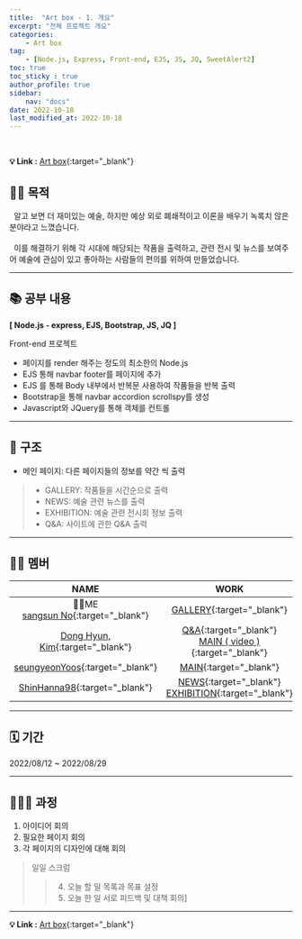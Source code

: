 ```yaml
---
title:  "Art box - 1. 개요"
excerpt: "전체 프로젝트 개요"
categories: 
    - Art box
tag: 
    - [Node.js, Express, Front-end, EJS, JS, JQ, SweetAlert2]
toc: true
toc_sticky : true
author_profile: true
sidebar:
    nav: "docs"
date: 2022-10-18
last_modified_at: 2022-10-18
---
```


<br/>

**💡 Link :** [Art box](http://118.67.142.110:8000/ "Art box"){:target="_blank"}  

## 🤷🏻 목적
&nbsp; 알고 보면 더 재미있는 예술, 하지만 예상 외로 폐쇄적이고 이론을 배우기 녹록치 않은 분야라고 느꼈습니다.  
<br/>
&nbsp; 이를 해결하기 위해 각 시대에 해당되는 작품을 출력하고, 관련 전시 및 뉴스를 보여주어 예술에 관심이 있고 좋아하는 사람들의 편의를 위하여 만들었습니다.

---
## 📚 공부 내용
**[ Node.js - express, EJS, Bootstrap, JS, JQ ]**  

Front-end 프로젝트
- 페이지를 render 해주는 정도의 최소한의 Node.js
- EJS 통해 navbar footer를 페이지에 추가
- EJS 를 통해 Body 내부에서 반복문 사용하여 작품들을 반복 출력
- Bootstrap을 통해 navbar accordion scrollspy를 생성
- Javascript와 JQuery를 통해 객체를 컨트롤

---
## 🛟 구조
- 메인 페이지:  다른 페이지들의 정보를 약간 씩 출력
> - GALLERY: 작품들을 시간순으로 출력
> - NEWS: 예술 관련 뉴스를 출력
> - EXHIBITION: 예술 관련 전시회 정보 출력
> - Q&A: 사이트에 관한 Q&A 출력

---
## 🏴‍☠️ 멤버

|NAME|WORK|DESCRIPTION|
|:---:|:---:|:---:|
|🙋‍♂️ME <br/> [sangsun No](https://github.com/sangsunNo "sangsun No"){:target="_blank"}|[GALLERY](http://118.67.142.110:8000/show_data "GALLERY"){:target="_blank"}|[Description](https://sangsunno.github.io/categories/artbox "Description"){:target="_blank"}|
|[Dong Hyun, Kim](https://github.com/GarlicScent "Dong Hyun, Kim"){:target="_blank"}|[Q&A](http://118.67.142.110:8000/inquery "Q&A"){:target="_blank"} <br/> [MAIN ( video )](http://118.67.142.110:8000/ "MAIN ( video )"){:target="_blank"}||
|[seungyeonYoos](https://github.com/seungyeonYoos "seungyeonYoos"){:target="_blank"}|[MAIN](http://118.67.142.110:8000/ "MAIN "){:target="_blank"}||
|[ShinHanna98](https://github.com/ShinHanna98 "ShinHanna98"){:target="_blank"}|[NEWS](http://118.67.142.110:8000/news_page "NEWS"){:target="_blank"} <br/> [EXHIBITION](http://118.67.142.110:8000/exhibition "EXHIBITION"){:target="_blank"}||

---
## 🗓 기간
2022/08/12 ~ 2022/08/29

---
## 🏃🏻‍♂️ 과정
1. 아이디어 회의
2. 필요한 페이지 회의
3. 각 페이지의 디자인에 대해 회의
>일일 스크럼
>>4. 오늘 할 일 목록과 목표 설정
>>5. 오늘 한 일 서로 피드백 및 대책 회의]

---

**💡 Link :** [Art box](http://118.67.142.110:8000/ "Art box"){:target="_blank"}  
